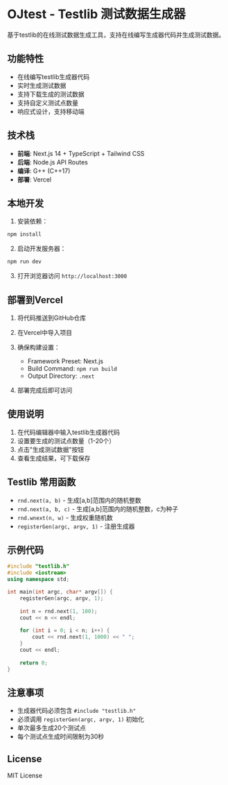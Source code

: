 # OJtest - Testlib 测试数据生成器

基于testlib的在线测试数据生成工具，支持在线编写生成器代码并生成测试数据。

## 功能特性

- 在线编写testlib生成器代码
- 实时生成测试数据
- 支持下载生成的测试数据
- 支持自定义测试点数量
- 响应式设计，支持移动端

## 技术栈

- **前端**: Next.js 14 + TypeScript + Tailwind CSS
- **后端**: Node.js API Routes
- **编译**: G++ (C++17)
- **部署**: Vercel

## 本地开发

1. 安装依赖：
```bash
npm install
```

2. 启动开发服务器：
```bash
npm run dev
```

3. 打开浏览器访问 `http://localhost:3000`

## 部署到Vercel

1. 将代码推送到GitHub仓库

2. 在Vercel中导入项目

3. 确保构建设置：
   - Framework Preset: Next.js
   - Build Command: `npm run build`
   - Output Directory: `.next`

4. 部署完成后即可访问

## 使用说明

1. 在代码编辑器中输入testlib生成器代码
2. 设置要生成的测试点数量（1-20个）
3. 点击"生成测试数据"按钮
4. 查看生成结果，可下载保存

## Testlib 常用函数

- `rnd.next(a, b)` - 生成[a,b]范围内的随机整数
- `rnd.next(a, b, c)` - 生成[a,b]范围内的随机整数，c为种子
- `rnd.wnext(n, w)` - 生成权重随机数
- `registerGen(argc, argv, 1)` - 注册生成器

## 示例代码

```cpp
#include "testlib.h"
#include <iostream>
using namespace std;

int main(int argc, char* argv[]) {
    registerGen(argc, argv, 1);
    
    int n = rnd.next(1, 100);
    cout << n << endl;
    
    for (int i = 0; i < n; i++) {
        cout << rnd.next(1, 1000) << " ";
    }
    cout << endl;
    
    return 0;
}
```

## 注意事项

- 生成器代码必须包含 `#include "testlib.h"`
- 必须调用 `registerGen(argc, argv, 1)` 初始化
- 单次最多生成20个测试点
- 每个测试点生成时间限制为30秒

## License

MIT License